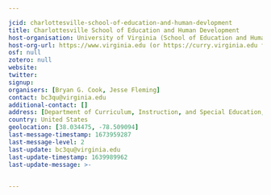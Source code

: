 ```yaml
---

jcid: charlottesville-school-of-education-and-human-devlopment
title: Charlottesville School of Education and Human Development
host-organisation: University of Virginia (School of Education and Human Development)
host-org-url: https://www.virginia.edu (or https://curry.virginia.edu for School of Education)
osf: null
zotero: null
website: 
twitter: 
signup: 
organisers: [Bryan G. Cook, Jesse Fleming]
contact: bc3qu@virginia.edu
additional-contact: []
address: [Department of Curriculum, Instruction, and Special Education, University of Virginia, Bavaro Hall 312, 417 Emmet Street South, Charlottesville, VA 22903]
country: United States
geolocation: [38.034475, -78.509094]
last-message-timestamp: 1673959287
last-message-level: 2
last-update: bc3qu@virginia.edu
last-update-timestamp: 1639989962
last-update-message: >-
  

---
```



